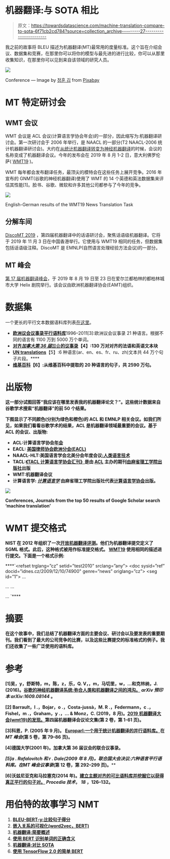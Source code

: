 # 机器翻译:与 SOTA 相比

> 原文：<https://towardsdatascience.com/machine-translation-compare-to-sota-6f71cb2cd784?source=collection_archive---------27----------------------->

我之前的故事将 BLEU 描述为机器翻译(MT)最常用的度量标准。这个旨在介绍会议、数据集和竞赛，在那里你可以将你的模型与最先进的进行比较，你可以从那里收集知识，在那里你可以见到来自该领域的研究人员。

![](img/41657a0253a237a11ef9af61f7a0c91b.png)

Conference — Image by [정훈 김](https://pixabay.com/hu/users/crystal710-3108616/?utm_source=link-attribution&amp;utm_medium=referral&amp;utm_campaign=image&amp;utm_content=1597531) from [Pixabay](https://pixabay.com/hu/?utm_source=link-attribution&amp;utm_medium=referral&amp;utm_campaign=image&amp;utm_content=1597531)

# MT 特定研讨会

## WMT 会议

WMT 会议是 ACL 会议(计算语言学协会年会)的一部分，因此缩写为:机器翻译研讨会。第一次研讨会于 2006 年举行，是 NAACL 的一部分(T2 NAACL-2006 统计机器翻译研讨会)。大约在[从统计机器翻译转变为神经机器翻译](/machine-translation-a-short-overview-91343ff39c9f)的时候，会议的名称变成了机器翻译会议。今年的发布会在 2019 年 8 月 1-2 日，意大利佛罗伦萨( [WMT19](http://www.statmt.org/wmt19/index.html) )。

WMT 每年都会发布翻译任务，最顶尖的模特会在这些任务上展开竞争。2016 年宣布的 GNMT(谷歌的神经机器翻译)使用了 WMT 的 14 个英德和英法数据集来评估其性能[1]。脸书、谷歌、微软和许多其他公司都参与了今年的竞争。

![](img/7db6012d5ebf8f8ae26213804d80d79c.png)

English-German results of the WMT19 News Translation Task

## 分解车间

[DiscoMT 2019](https://www.idiap.ch/workshop/DiscoMT) ，第四届机器翻译中的话语研讨会，聚焦话语级机器翻译。它将于 2019 年 11 月 3 日在中国香港举行。它使用与 WMT19 相同的任务，但数据集包括话语级注释。DiscoMT 是 EMNLP(自然语言处理经验方法会议)的一部分。

## MT 峰会

[第 17 届机器翻译峰会](https://www.mtsummit2019.com/)，于 2019 年 8 月 19 日至 23 日在爱尔兰都柏林的都柏林城市大学 Helix 剧院举行。该会议由欧洲机器翻译协会(EAMT)组织。

# 数据集

一个更长的平行文本数据语料库列表[在这里](https://lionbridge.ai/datasets/25-best-parallel-text-datasets-for-machine-translation-training/)。

*   [**欧洲议会议事录平行语料库**](http://www.statmt.org/europarl/)1996–2011[3]:欧洲议会议事录 21 种语言。根据不同的语言有 1100 万到 5000 万个单词。
*   [**对齐*加拿大第 36 届***国会**的议事录**](https://www.isi.edu/natural-language/download/hansard/)**【4】:130 万对对齐的法语和英语文本块**
*   **[**UN translations**](http://opus.nlpl.eu/UN.php)**【5】:6 种语言(ar、en、es、fr、ru、zh)文本共 44 万个句子片段。****
*   ****[**维基百科**](http://opus.nlpl.eu/Wikipedia.php)【6】:从维基百科中提取的 20 种语言的句子，共 2590 万句。****

# ****出版物****

****这一部分试图回答“我应该在哪里发表我的机器翻译论文？”。这些统计数据来自谷歌学术搜索“机器翻译”的前 50 个结果。****

****下图显示了不同颜色(分别为绿色和橙色)的 ACL 和 EMNLP 相关会议。如我们所见，如果我们看看谷歌学术的结果，ACL 是机器翻译领域最重要的会议。基于 ACL 的会议、出版物:****

*   ****ACL:计算语言学协会[年会](https://www.aclweb.org/portal/)****
*   ****EACL: [美国律师协会欧洲分会(EACL)](http://eacl.org/)****
*   ****NAACL-HLT:美国语言学会北美分会年度会议[:人类语言技术](https://naacl2019.org/)****
*   ****TACL:[《TACL 计算语言学协会汇刊》](https://www.transacl.org/ojs/index.php/tacl)是由 [ACL](http://www.aclweb.org/) 主办的期刊[由麻省理工学院出版社](https://www.mitpressjournals.org/loi/tacl)出版****
*   ****WMT:机器翻译会议****
*   ****计算语言学: [*计算语言学*](https://www.mitpressjournals.org/loi/coli) 由麻省理工学院出版社代表[计算语言学协会](http://www.aclweb.org/)出版。****

****![](img/ee39d929d1fcc4265305b4a91e1ba80a.png)****

****Conferences, Journals from the top 50 results of Google Scholar search ‘machine translation’****

# ****WMT 提交格式****

****NIST 在 2012 年组织了一次[开放机器翻译评测](https://www.nist.gov/multimodal-information-group/openmt12-evaluation)。他们为机器翻译提交定义了 SGML 格式。此后，这种格式被用作标准提交格式。 [WMT19](http://www.statmt.org/wmt19/translation-task.html) 使用相同的描述进行提交。下面是一个格式示例:****

****`<refset trglang=”cz” setid=”test2010" srclang=”any”>
<doc sysid=”ref” docid=”idnes.cz/2009/12/10/74900" genre=”news” origlang=”cz”>
<hl>
<seg id=”1"> ... </seg>
</hl>
<p>
<seg id=”2"> ... </seg>
<seg id=”3"> ... </seg>
</p>
<p>
...
</refset>`****

# ****摘要****

****在这个故事中，我们总结了机器翻译方面的主要会议、研讨会以及要发表的重要期刊。我们看到了最大的公司竞争的比赛，以及这些比赛提交的标准格式的例子。我们还收集了一些广泛使用的语料库。****

# ****参考****

****[1]吴，y，舒斯特，m，陈，z，乐，Q. V，，m，马切里，w，…和克林纳，J. (2016)。[谷歌的神经机器翻译系统:弥合人类和机器翻译之间的鸿沟。](https://arxiv.org/abs/1609.08144) *arXiv 预印本 arXiv:1609.08144* 。****

****[2] Barrault，l .，Bojar，o .，Costa-jussà，M. R .，Federmann，c .，Fishel，m .，Graham，y .，… & Monz，C. (2019，8 月)。[2019 机器翻译大会(wmt19)的发现。](http://www.statmt.org/wmt19/pdf/53/WMT01.pdf)第四届机器翻译会议论文集(第 2 卷，第 1-61 页)。****

****[3]科恩，P. (2005 年 9 月)。 [Europarl:一个用于统计机器翻译的并行语料库。](http://citeseerx.ist.psu.edu/viewdoc/download?doi=10.1.1.459.5497&rep=rep1&type=pdf)在 *MT 峰会*(第 5 卷，第 79–86 页)。****

****[4]德国大学(2001 年)。加拿大第 36 届议会的联合议事录。****

****[5]a . Rafalovitch 和 r . Dale(2009 年 8 月)。联合国大会决议:六种语言平行语料库。在*MT 峰会议事录*(第 12 卷，第 292–299 页)。****

****[6]沃兹尼亚克和马拉塞克(2014 年)。[建立主题对齐的可比语料库并挖掘它以获得真正平行的句子对。](https://www.sciencedirect.com/science/article/pii/S2212017314005453) *Procedia 技术*， *18* ，126–132。****

# ****用伯特的故事学习 NMT****

1.  ****[BLEU-BERT-y:比较句子得分](https://medium.com/@neged.ng/bleu-bert-y-comparing-sentence-scores-307e0975994d)****
2.  ****[嵌入关系的可视化(word2vec，BERT)](https://medium.com/@neged.ng/visualisation-of-embedding-relations-word2vec-bert-64d695b7f36)****
3.  ****[机器翻译:简要概述](/machine-translation-a-short-overview-91343ff39c9f)****
4.  ****[使用 BERT 识别单词的正确含义](/identifying-the-right-meaning-of-the-words-using-bert-817eef2ac1f0)****
5.  ****[机器翻译:对比 SOTA](/machine-translation-compare-to-sota-6f71cb2cd784)****
6.  ****[使用 TensorFlow 2.0 的简单 BERT](/simple-bert-using-tensorflow-2-0-132cb19e9b22)****